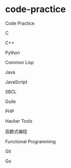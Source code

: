 # code-practice

Code Practice

C

C++

Python

Common Lisp

Java

JavaScript

SBCL

Guile

PHP

Hacker Tools

函数式编程

Functional Programming

Git

Go
